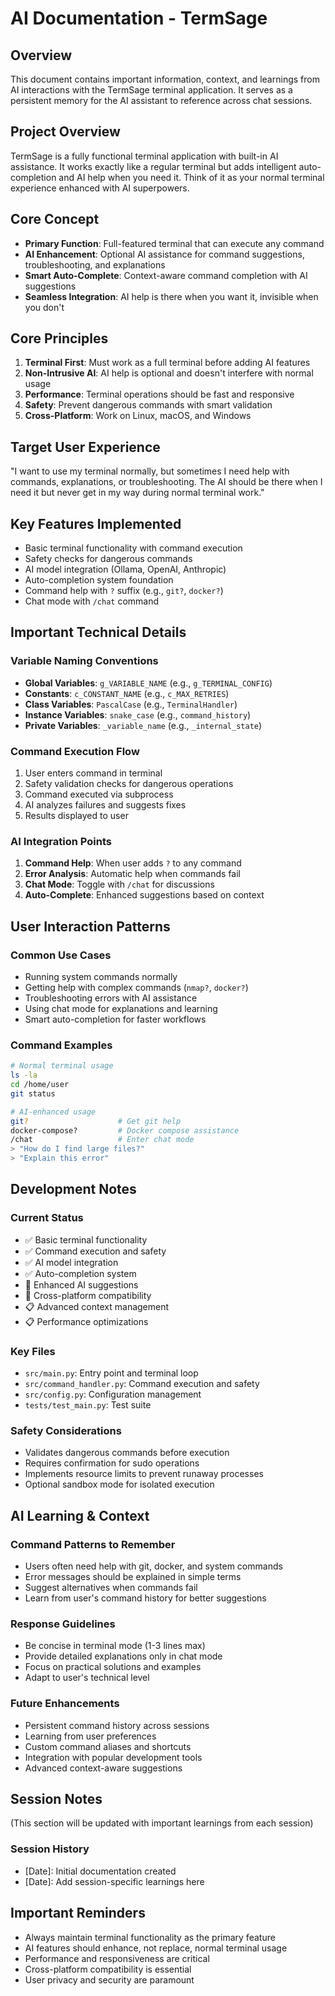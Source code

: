 # AI Documentation - TermSage

## Overview
This document contains important information, context, and learnings from AI interactions with the TermSage terminal application. It serves as a persistent memory for the AI assistant to reference across chat sessions.

## Project Overview
TermSage is a fully functional terminal application with built-in AI assistance. It works exactly like a regular terminal but adds intelligent auto-completion and AI help when you need it. Think of it as your normal terminal experience enhanced with AI superpowers.

## Core Concept
- **Primary Function**: Full-featured terminal that can execute any command
- **AI Enhancement**: Optional AI assistance for command suggestions, troubleshooting, and explanations
- **Smart Auto-Complete**: Context-aware command completion with AI suggestions
- **Seamless Integration**: AI help is there when you want it, invisible when you don't

## Core Principles
1. **Terminal First**: Must work as a full terminal before adding AI features
2. **Non-Intrusive AI**: AI help is optional and doesn't interfere with normal usage
3. **Performance**: Terminal operations should be fast and responsive
4. **Safety**: Prevent dangerous commands with smart validation
5. **Cross-Platform**: Work on Linux, macOS, and Windows

## Target User Experience
"I want to use my terminal normally, but sometimes I need help with commands, explanations, or troubleshooting. The AI should be there when I need it but never get in my way during normal terminal work."

## Key Features Implemented
- Basic terminal functionality with command execution
- Safety checks for dangerous commands
- AI model integration (Ollama, OpenAI, Anthropic)
- Auto-completion system foundation
- Command help with `?` suffix (e.g., `git?`, `docker?`)
- Chat mode with `/chat` command

## Important Technical Details

### Variable Naming Conventions
- **Global Variables**: `g_VARIABLE_NAME` (e.g., `g_TERMINAL_CONFIG`)
- **Constants**: `c_CONSTANT_NAME` (e.g., `c_MAX_RETRIES`)
- **Class Variables**: `PascalCase` (e.g., `TerminalHandler`)
- **Instance Variables**: `snake_case` (e.g., `command_history`)
- **Private Variables**: `_variable_name` (e.g., `_internal_state`)

### Command Execution Flow
1. User enters command in terminal
2. Safety validation checks for dangerous operations
3. Command executed via subprocess
4. AI analyzes failures and suggests fixes
5. Results displayed to user

### AI Integration Points
1. **Command Help**: When user adds `?` to any command
2. **Error Analysis**: Automatic help when commands fail
3. **Chat Mode**: Toggle with `/chat` for discussions
4. **Auto-Complete**: Enhanced suggestions based on context

## User Interaction Patterns

### Common Use Cases
- Running system commands normally
- Getting help with complex commands (`nmap?`, `docker?`)
- Troubleshooting errors with AI assistance
- Using chat mode for explanations and learning
- Smart auto-completion for faster workflows

### Command Examples
```bash
# Normal terminal usage
ls -la
cd /home/user
git status

# AI-enhanced usage
git?                    # Get git help
docker-compose?         # Docker compose assistance
/chat                   # Enter chat mode
> "How do I find large files?"
> "Explain this error"
```

## Development Notes

### Current Status
- ✅ Basic terminal functionality
- ✅ Command execution and safety
- ✅ AI model integration
- ✅ Auto-completion system
- 🔄 Enhanced AI suggestions
- 🔄 Cross-platform compatibility
- 📋 Advanced context management
- 📋 Performance optimizations

### Key Files
- `src/main.py`: Entry point and terminal loop
- `src/command_handler.py`: Command execution and safety
- `src/config.py`: Configuration management
- `tests/test_main.py`: Test suite

### Safety Considerations
- Validates dangerous commands before execution
- Requires confirmation for sudo operations
- Implements resource limits to prevent runaway processes
- Optional sandbox mode for isolated execution

## AI Learning & Context

### Command Patterns to Remember
- Users often need help with git, docker, and system commands
- Error messages should be explained in simple terms
- Suggest alternatives when commands fail
- Learn from user's command history for better suggestions

### Response Guidelines
- Be concise in terminal mode (1-3 lines max)
- Provide detailed explanations only in chat mode
- Focus on practical solutions and examples
- Adapt to user's technical level

### Future Enhancements
- Persistent command history across sessions
- Learning from user preferences
- Custom command aliases and shortcuts
- Integration with popular development tools
- Advanced context-aware suggestions

## Session Notes
(This section will be updated with important learnings from each session)

### Session History
- [Date]: Initial documentation created
- [Date]: Add session-specific learnings here

## Important Reminders
- Always maintain terminal functionality as the primary feature
- AI features should enhance, not replace, normal terminal usage
- Performance and responsiveness are critical
- Cross-platform compatibility is essential
- User privacy and security are paramount